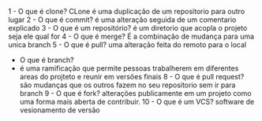 1 - O que é clone?
CLone é uma duplicação de um repositorio para outro lugar
2 - O que é commit?
é uma alteração seguida de um comentario explicado
3 - O que é um repositório?
é um diretorio que acopla o projeto seja ele qual for
4 - O que é merge?
É a combinação de mudança para uma unica branch
5 - O que é pull?
uma alteração feita do remoto para o local
 - O que é branch?
 -  é uma ramificação  que permite pessoas trabalherem em diferentes areas do projteto e reunir em versões finais
8 - O que é pull request?
   são mudanças que os outros fazem no seu repositorio sem ir para branch
9 - O que é fork?
 alterações publicamente em um projeto como uma forma mais aberta de contribuir.
10 - O que é um VCS?
software de vesionamento de versão
